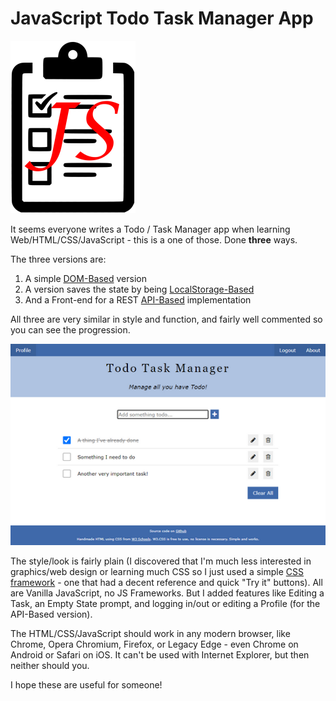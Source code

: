 # JavaScript Todo Task Manager App
![Task list logo](images/checklist-title.png)

It seems everyone writes a Todo / Task Manager app when learning Web/HTML/CSS/JavaScript - this is a one of those. Done **three** ways.

The three versions are:  
1. A simple [DOM-Based](https://github.com/sansbacher/todo-task-manager/tree/master/DOM-Based) version
2. A version saves the state by being [LocalStorage-Based](https://github.com/sansbacher/todo-task-manager/tree/master/LocalStorage-Based)
3. And a Front-end for a REST [API-Based](https://github.com/sansbacher/todo-task-manager/tree/master/API-Based) implementation


All three are very similar in style and function, and fairly well commented so you can see the progression.

![Task Manager screen shot](images/screenshot.png)

The style/look is fairly plain (I discovered that I'm much less interested in graphics/web design or learning much CSS so I just used a simple [CSS framework](https://www.w3schools.com/w3css/default.asp) - one that had a decent reference and quick "Try it" buttons). All are Vanilla JavaScript, no JS Frameworks. But I added features like Editing a Task, an Empty State prompt, and logging in/out or editing a Profile (for the API-Based version).

The HTML/CSS/JavaScript should work in any modern browser, like Chrome, Opera Chromium, Firefox, or Legacy Edge - even Chrome on Android or Safari on iOS. It can't be used with Internet Explorer, but then neither should you.

I hope these are useful for someone!
